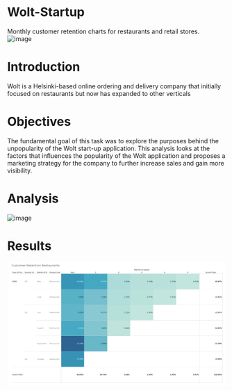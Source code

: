 # Wolt-Startup
Monthly customer retention charts for restaurants and retail stores.  
![image](https://user-images.githubusercontent.com/86486235/123455496-0fd6e980-d5e2-11eb-8198-2eb8004efee8.jpg)

# Introduction
Wolt is a Helsinki-based online ordering and delivery company that initially focused on restaurants but now has expanded to other verticals


# Objectives
The fundamental goal of this task was to explore the purposes behind the unpopularity of the Wolt start-up application. This analysis looks at the factors that influences the popularity of the Wolt application and proposes a marketing strategy for the company to further increase sales and gain more visibility.

# Analysis
![image]()

# Results
![image](https://github.com/Sujana1996/Wolt-Startup/blob/main/Screenshot%202021-07-01%20at%203.00.39%20PM.png)
